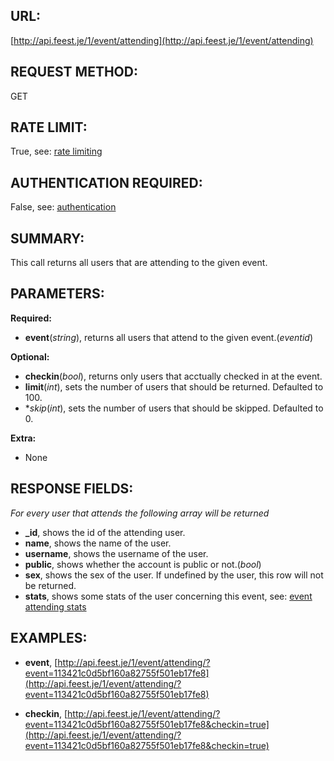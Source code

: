 URL:
----
[http://api.feest.je/1/event/attending](http://api.feest.je/1/event/attending)

REQUEST METHOD:
---------------
GET

RATE LIMIT:
-----------
True, see: [rate limiting](parts/rate-limiting.md)

AUTHENTICATION REQUIRED:
------------------------
False, see: [authentication](parts/authentication.md)

SUMMARY:
--------
This call returns all users that are attending to the given event.

PARAMETERS:
-----------

**Required:**

 - **event**(*string*), returns all users that attend to the given event.(*eventid*)

**Optional:**

 - **checkin**(*bool*), returns only users that acctually checked in at the event.
 - **limit**(*int*), sets the number of users that should be returned. Defaulted to 100.
 - **skip*(*int*), sets the number of users that should be skipped. Defaulted to 0.

**Extra:**

 - None

RESPONSE FIELDS:
----------------

*For every user that attends the following array will be returned*

 - **_id**, shows the id of the attending user.
 - **name**, shows the name of the user.
 - **username**, shows the username of the user.
 - **public**, shows whether the account is public or not.(*bool*)
 - **sex**, shows the sex of the user. If undefined by the user, this row will not be returned.
 - **stats**, shows some stats of the user concerning this event, see: [event attending stats](parts/event-attending-stats.md)


EXAMPLES:
---------
 - **event**, [http://api.feest.je/1/event/attending/?event=113421c0d5bf160a82755f501eb17fe8](http://api.feest.je/1/event/attending/?event=113421c0d5bf160a82755f501eb17fe8)
 
 - **checkin**, [http://api.feest.je/1/event/attending/?event=113421c0d5bf160a82755f501eb17fe8&checkin=true](http://api.feest.je/1/event/attending/?event=113421c0d5bf160a82755f501eb17fe8&checkin=true)